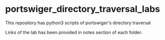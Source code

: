 # portswiger_directory_traversal_labs
This repository has python3 scripts of portswiger's directory traversal

Links of the lab has been provided in notes section of each folder.
